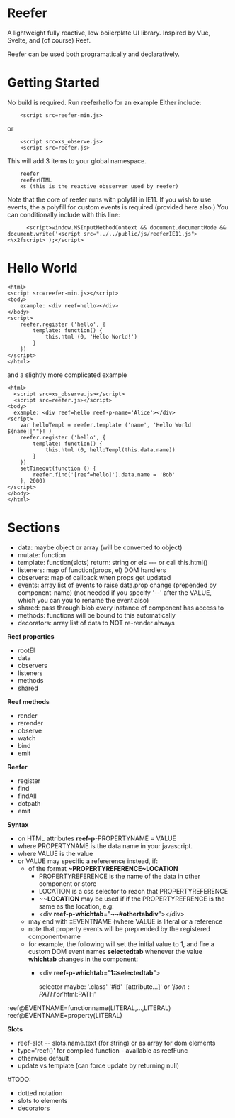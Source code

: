 

# Reefer
A lightweight fully reactive, low boilerplate UI library.
Inspired by Vue, Svelte, and (of course) Reef.

Reefer can be used both programatically and declaratively.

# Getting Started

No build is required. Run reeferhello for an example
Either include:
```
	<script src=reefer-min.js>
```
or 
```
	<script src=xs_observe.js>
	<script src=reefer.js>
```
This will add 3 items to your global namespace.
```
	reefer
	reeferHTML
	xs (this is the reactive obsserver used by reefer)
```

Note that the core of reefer runs with polyfill in IE11.  If you wish to use events, the a polyfill for custom events is required (provided here also.)
You can conditionally include with this line:
```
	  <script>window.MSInputMethodContext && document.documentMode && document.write('<script src="../../public/js/reeferIE11.js"><\x2fscript>');</script>
```

# Hello World #
```
<html>
<script src=reefer-min.js></script>
<body>
	example: <div reef=hello></div>		
</body>
<script>
	reefer.register ('hello', {
		template: function() {
			this.html (0, 'Hello World!')
		}
	})
</script>
</html>
```
and a slightly more complicated example
```
<html>
  <script src=xs_observe.js></script>
  <script src=reefer.js></script>
<body>
  example: <div reef=hello reef-p-name='Alice'></div>		
<script>
	var helloTempl = reefer.template ('name', 'Hello World ${name||""}!')
	reefer.register ('hello', {
		template: function() {
			this.html (0, helloTempl(this.data.name))
		}
	})
	setTimeout(function () {
		reefer.find('[reef=hello]').data.name = 'Bob'
	}, 2000)
</script>
</body>
</html>
```

# Sections #
- data: maybe object or array (will be converted to object)
- mutate: function
- template: function(slots) return: string or els --- or call this.html()
- listeners: map of function(props, el) DOM handlers
- observers: map of callback when props get updated
- events: array list of events to raise data.prop change (prepended by component-name) (not needed if you specify '--' after the VALUE, which you can you to rename the event also)
- shared: pass through blob every instance of component has access to 
- methods: functions will be bound to this automatically
- decorators: array list of data to NOT re-render always

**Reef properties**
- rootEl
- data
- observers
- listeners
- methods
- shared

**Reef methods**
- render
- rerender
- observe
- watch 
- bind
- emit

**Reefer**
- register
- find
- findAll
- dotpath
- emit


**Syntax**
	
- on HTML attributes **reef-p**-PROPERTYNAME = VALUE
- where PROPERTYNAME is the data name in your javascript.
- where VALUE is the value
- or VALUE may specific a refererence instead, if:
	- of the format **~PROPERTYREFERENCE~LOCATION**
		- PROPERTYREFERENCE is the name of the data in other component or store
		- LOCATION is a css selector to reach that PROPERTYREFERENCE
		- **~~LOCATION** may be used if if the PROPERTYREFRENCE is the same as the location, e.g:
		- &lt;div **reef-p-whichtab**="**~~#othertabdiv**">&lt;/div>  
	- may end with ::EVENTNAME (where VALUE is literal or a reference
    - note that property events will be preprended by the registered component-name
    - for example, the following will set the initial value to 1, and fire a custom DOM event names **selectedtab** whenever the value **whichtab** changes in the component:
      -	&lt;div **reef-p-whichtab**="**1::selectedtab**">

		selector maybe: '.class' '#id' '[attribute...]' or '$json:PATH' or '$html:PATH'


	 
    

reef@EVENTNAME=functionname(LITERAL,...,LITERAL)
reef@EVENTNAME=property(LITERAL)



**Slots**
- reef-slot -- slots.name.text (for string) or as array for dom elements
- type='reef()' for compiled function - available as reefFunc
- otherwise default
- update vs template (can force update by returning null)

#TODO: 
- dotted notation
- slots to elements
- decorators  